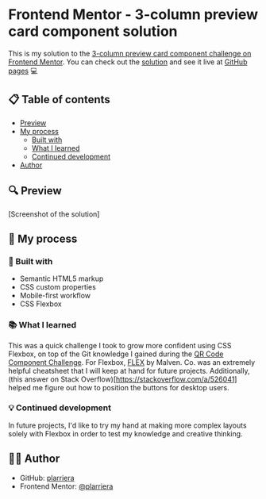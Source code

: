 # Frontend Mentor - 3-column preview card component solution

This is my solution to the [3-column preview card component challenge on Frontend Mentor](https://www.frontendmentor.io/challenges/3column-preview-card-component-pH92eAR2-). You can check out the [solution]() and see it live at [GitHub pages](https://plarriera.github.io/3-column-preview-card/) 💻

## 📋 Table of contents

- [Preview](#preview)
- [My process](#my-process)
  - [Built with](#built-with)
  - [What I learned](#what-i-learned)
  - [Continued development](#continued-development)
- [Author](#author)

## 🔍 Preview

[Screenshot of the solution]

## 🌱 My process

### 🚀 Built with

- Semantic HTML5 markup
- CSS custom properties
- Mobile-first workflow
- CSS Flexbox

### 📚 What I learned

This was a quick challenge I took to grow more confident using CSS Flexbox, on top of the Git knowledge I gained during the [QR Code Component Challenge](https://github.com/plarriera/qr-code-component). For Flexbox, [FLEX](https://flexbox.malven.co/) by Malven. Co. was an extremely helpful cheatsheet that I will keep at hand for future projects. Additionally, (this answer on Stack Overflow)[https://stackoverflow.com/a/526041] helped me figure out how to position the buttons for desktop users.

### 💡 Continued development

In future projects, I'd like to try my hand at making more complex layouts solely with Flexbox in order to test my knowledge and creative thinking.

 ## 👩‍💻 Author

- GitHub: [plarriera](https://github.com/plarriera)
- Frontend Mentor: [@plarriera](https://www.frontendmentor.io/profile/plarriera)
